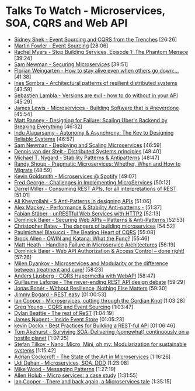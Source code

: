 # Talks To Watch - Microservices, SOA, CQRS and Web API

- [Sidney Shek - Event Sourcing and CQRS from the Trenches](https://www.youtube.com/watch?v=d1zFoFlIneo) [26:26]
- [Martin Fowler - Event Sourcing](https://www.youtube.com/watch?v=aweV9FLTZkU) [28:06]
- [Rachel Myers - Stop Building Services, Episode 1: The Phantom Menace](https://www.youtube.com/watch?v=qiC9OAculcc) [39:24]
- [Sam Newman - Securing Microservices](https://vimeo.com/144796652)  [39:51]
- [Florian Weingarten - How to stay alive even when others go down:...](https://www.youtube.com/watch?v=mTIO9fj1UIc) [41:38]
- [Ines Sombra - Architectural patterns of resilient distributed systems](https://www.youtube.com/watch?v=bUlpp8_Mevk) [43:59]
- [Sebastien Lambla - Versions are evil - how to do without in your API](https://vimeo.com/156264107) [45:29]
- [James Lewis - Microservices - Building Software that is #neverdone](https://www.youtube.com/watch?v=JEtxmsJzrnw)  [45:54]
- [Matt Ranney - Designing for Failure: Scaling Uber's Backend by Breaking Everything](https://www.youtube.com/watch?v=nuiLcWE8sPA) [46:32]
- [Indu Alagarsamy - Autonomy & Asynchrony: The Key to Designing Reliable Systems](https://www.youtube.com/watch?v=qe_WK-pGc8w) [46:57]
- [Sam Newman - Deploying and Scaling Microservices](https://www.youtube.com/watch?v=zHKMPee4GmM) [46:59]
- [Dennis van der Stelt - Distributed Systems principles](https://vimeo.com/155653145) [48:40]
- [Michael T. Nygard - Stability Patterns & Antipatterns](https://www.youtube.com/watch?v=VZePNGQojfA) [48:47]
- [Randy Shoup - Pragmatic Microservices: Whether, When and How to Migrate](https://www.youtube.com/watch?v=hAwpVXiLH9M)  [48:59]
- [Kevin Goldsmith - Microservices @ Spotify](https://www.youtube.com/watch?v=7LGPeBgNFuU)  [49:07]
- [Fred George - Challenges in Implementing MicroServices](https://www.youtube.com/watch?v=2Fy_xidc11w)  [50:12]
- [Darrel Miller - Consuming REST APIs, for all interpretations of REST](https://www.youtube.com/watch?v=1KWgwc-MFhE)  [51:01]
- [Ali Kheyrollahi - 5 Anti-Patterns in designing APIs](https://vimeo.com/156250743) [51:06]
- [Alex Mackey - Performance & Stability Anti-patterns -](https://vimeo.com/200257761) [51:37]
- [Fabian Stäber - unRESTful Web Services with HTTP2](https://www.youtube.com/watch?v=wR3o6HA47Ao)  [52:13]
- [Dominick Baier - Securing Web APIs – Patterns & Anti-Patterns ](https://vimeo.com/131635255)  [52:53]
- [Christopher Batey - The dangers of building microservices](https://vimeo.com/138956044) [54:52]
- [Paulmichael Blasucci - The Beating Heart of CQRS](https://vimeo.com/144747595)  [55:08]
- [Brock Allen - OWIN and Katana: What the Func?](https://vimeo.com/97329189)  [55:46]
- [Matt Heath - Handling Failure in Microservice Architectures](https://vimeo.com/155669120) [56:19]
- [Dominick Baier - Web API Authorization & Access Control – done right!](https://vimeo.com/97337305)  [57:26]
- [Milen Dyankov - Microservices and Modularity or the difference between treatment and cure!](https://www.youtube.com/watch?v=O77777Zy_HE)  [58:23]
- [Anders Ljusberg - CQRS Hypermedia with WebAPI](https://vimeo.com/68320468)  [58:47]
- [Guillaume Laforge - The never-ending REST API design debate](https://www.youtube.com/watch?v=48azd2VqtP0)  [59:29]
- [Jonas Bonér - Without Resilience, Nothing Else Matters](https://www.youtube.com/watch?v=NjPVJ7ZKLnY)  [59:30]
- [Jimmy Bogard - REST easy](https://vimeo.com/113725659) [01:00:53]
- [Ian Cooper - Microservices, cutting through the Gordian Knot](https://vimeo.com/132194544)  [1:03:28]
- [Greg Young - CQRS and Event Sourcing](https://www.youtube.com/watch?v=JHGkaShoyNs)  [1:03:47]
- [Dylan Beattie - The rest of ReST](https://vimeo.com/131641615)  [1:04:19]
- [James Nugent - Inside Event Store](https://vimeo.com/158160521) [01:05:23]
- [kevin Dockx - Best Practices for Building a REST-ful API](https://vimeo.com/155646004) [01:06:46]
- [Tom Akehurst - Surviving SOA: Delivering (somewhat) continuously on a hostile planet](https://vimeo.com/119542461)  [1:07:25]
- [Stefan Tilkov - Nano, Micro, Mini, oh my: Modularization for sustainable systems](https://www.youtube.com/watch?v=HYiLzji7MuY)  [1:15:42]
- [Adrian Cockcroft - The State of the Art in Microservices](https://www.youtube.com/watch?v=pwpxq9-uw_0) [1:16:26]
- [Udi Dahan - Microservices, SOA, DDD](https://www.youtube.com/watch?v=MTArpO7rSQE)  [1:23:08]
- [Mike Wood - Messaging Patterns](https://www.youtube.com/watch?v=8B83elj_Z5o) [1:27:19]
- [Allen Holub - Micro services: a case study](https://www.youtube.com/watch?v=CkewmNJVI1I) [1:31:55]
- [Ian Cooper - There and back again, a Microservices tale](https://skillsmatter.com/skillscasts/6254-there-and-back-again-a-microservices-tale)  [1:35:15]